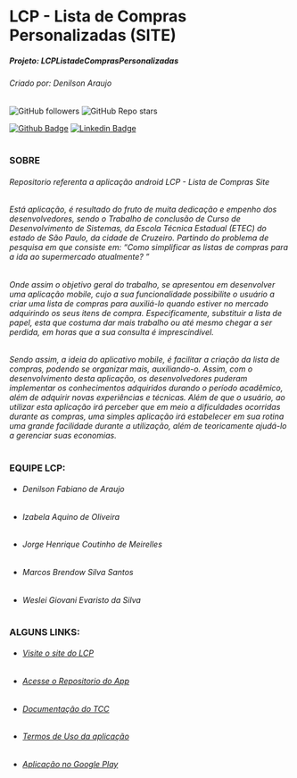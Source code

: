 
# LCP - Lista de Compras Personalizadas (SITE)
##### Projeto: LCPListadeComprasPersonalizadas
###### Criado por: Denilson Araujo

![GitHub followers](https://img.shields.io/github/followers/denilsonfa?style=for-the-badge) ![GitHub Repo stars](https://img.shields.io/github/stars/denilsonfa/LCPListadeComprasPersonalizadas?style=for-the-badge) 

[![Github Badge](https://img.shields.io/badge/-Github-000?style=flat-square&logo=Github&logoColor=white)](https://github.com/denilsonfa) [![Linkedin Badge](https://img.shields.io/badge/-LinkedIn-blue?style=flat-square&logo=Linkedin&logoColor=white)](https://www.linkedin.com/in/denilson-araujo-85a29019a/)
#
### SOBRE
###### Repositorio referenta a aplicação android *LCP - Lista de Compras Site*
###### Está aplicação, é resultado do fruto de muita dedicação e empenho dos desenvolvedores, sendo o Trabalho de conclusão de Curso de Desenvolvimento de Sistemas, da Escola Técnica Estadual (ETEC) do estado de São Paulo, da cidade de Cruzeiro. Partindo do problema de pesquisa em que consiste em: “Como simplificar as listas de compras para a ida ao supermercado atualmente? ”
###### Onde assim o objetivo geral do trabalho, se apresentou em desenvolver uma aplicação mobile, cujo a sua funcionalidade possibilite o usuário a criar uma lista de compras para auxiliá-lo quando estiver no mercado adquirindo os seus itens de compra. Especificamente, substituir a lista de papel, esta que costuma dar mais trabalho ou até mesmo chegar a ser perdida, em horas que a sua consulta é imprescindível.
###### Sendo assim, a ideia do aplicativo mobile, é facilitar a criação da lista de compras, podendo se organizar mais, auxiliando-o. Assim, com o desenvolvimento desta aplicação, os desenvolvedores puderam implementar os conhecimentos adquiridos durando o período acadêmico, além de adquirir novas experiências e técnicas. Além de que o usuário, ao utilizar esta aplicação irá perceber que em meio a dificuldades ocorridas durante as compras, uma simples aplicação irá estabelecer em sua rotina uma grande facilidade durante a utilização, além de teoricamente ajudá-lo a gerenciar suas economias.
#
### EQUIPE LCP:
 - ######  Denilson Fabiano de Araujo
 - ######  Izabela Aquino de Oliveira
 - ######  Jorge Henrique Coutinho de Meirelles
 - ######  Marcos Brendow Silva Santos
 - ######  Weslei Giovani Evaristo da Silva
#
### ALGUNS LINKS:
- ###### [Visite o site do LCP](https://lcp.eteccruzeiro.dev.br/)
- ###### [Acesse o Repositorio do App](https://github.com/denilsonfa/LCPListadeComprasPersonalizadas)
- ###### [Documentação do TCC](https://lcp.eteccruzeiro.dev.br/doc.html)
- ###### [Termos de Uso da aplicação](https://lcp.eteccruzeiro.dev.br/termos.html)
- ###### [Aplicação no Google Play](https://play.google.com/store/apps/details?id=br.com.dla.lcp)

